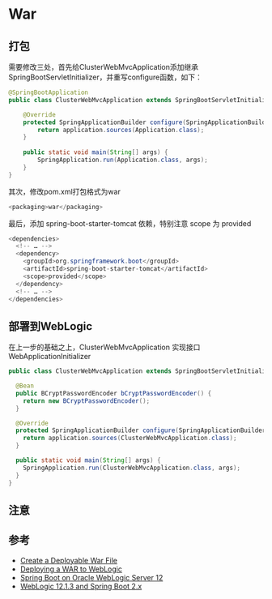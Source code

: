 # War

## 打包

需要修改三处，首先给ClusterWebMvcApplication添加继承SpringBootServletInitializer，并重写configure函数，如下：

``` java
@SpringBootApplication
public class ClusterWebMvcApplication extends SpringBootServletInitializer {

    @Override
    protected SpringApplicationBuilder configure(SpringApplicationBuilder application) {
        return application.sources(Application.class);
    }
  
    public static void main(String[] args) {
        SpringApplication.run(Application.class, args);
    }
}
```

其次，修改pom.xml打包格式为war

``` java
<packaging>war</packaging>
```

最后，添加 spring-boot-starter-tomcat 依赖，特别注意 scope 为 provided

``` java
<dependencies>
  <!-- … -->
  <dependency>
    <groupId>org.springframework.boot</groupId>
    <artifactId>spring-boot-starter-tomcat</artifactId>
    <scope>provided</scope>
  </dependency>
  <!-- … -->
</dependencies>
```

## 部署到WebLogic

在上一步的基础之上，ClusterWebMvcApplication 实现接口 WebApplicationInitializer

``` java
public class ClusterWebMvcApplication extends SpringBootServletInitializer implements WebApplicationInitializer {

  @Bean
  public BCryptPasswordEncoder bCryptPasswordEncoder() {
    return new BCryptPasswordEncoder();
  }

  @Override
  protected SpringApplicationBuilder configure(SpringApplicationBuilder application) {
    return application.sources(ClusterWebMvcApplication.class);
  }

  public static void main(String[] args) {
    SpringApplication.run(ClusterWebMvcApplication.class, args);
  }
}
```

## 注意


## 参考

- [Create a Deployable War File](https://docs.spring.io/spring-boot/docs/current/reference/html/howto-traditional-deployment.html)
- [Deploying a WAR to WebLogic](https://docs.spring.io/spring-boot/docs/current/reference/html/howto-traditional-deployment.html#howto-weblogic)
- [Spring Boot on Oracle WebLogic Server 12](http://www.virtual7.de/blog/2016/07/oracle-weblogic-server-spring-boot/)
- [WebLogic 12.1.3 and Spring Boot 2.x](https://medium.com/@agrawal.tushar/weblogic-12-1-3-and-spring-boot-2-x-ea0461bab47c)
